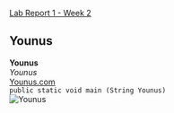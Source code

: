 [Lab Report 1 - Week 2](https://brandonszeto.github.io/cse-15l-lab-reports/lab-report-1.html)

## Younus<br>
**Younus**<br>
_Younus_<br>
[Younus.com](https://younus.com/)<br>
`public static void main (String Younus)`<br>
![Younus](https://user-images.githubusercontent.com/99768694/162282585-c27d8935-b796-4d88-973c-6380c71744b8.png)
